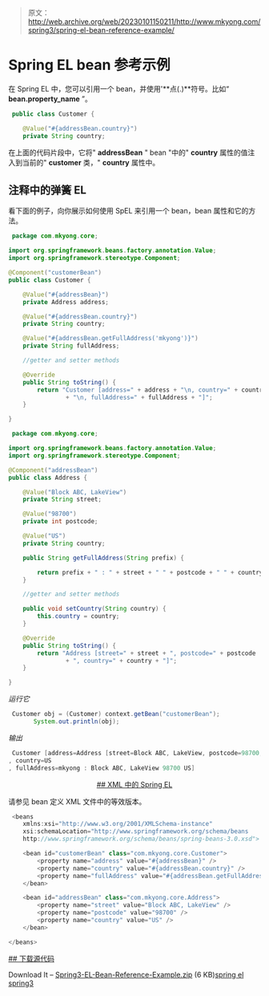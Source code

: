 > 原文：<http://web.archive.org/web/20230101150211/http://www.mkyong.com/spring3/spring-el-bean-reference-example/>

# Spring EL bean 参考示例

在 Spring EL 中，您可以引用一个 bean，并使用'**点(.)**符号。比如“ **bean.property_name** ”。

```java
 public class Customer {

	@Value("#{addressBean.country}")
	private String country; 
```

在上面的代码片段中，它将" **addressBean** " bean "中的" **country** 属性的值注入到当前的" **customer** 类，" **country** 属性中。

## 注释中的弹簧 EL

看下面的例子，向你展示如何使用 SpEL 来引用一个 bean，bean 属性和它的方法。

```java
 package com.mkyong.core;

import org.springframework.beans.factory.annotation.Value;
import org.springframework.stereotype.Component;

@Component("customerBean")
public class Customer {

	@Value("#{addressBean}")
	private Address address;

	@Value("#{addressBean.country}")
	private String country;

	@Value("#{addressBean.getFullAddress('mkyong')}")
	private String fullAddress;

	//getter and setter methods

	@Override
	public String toString() {
		return "Customer [address=" + address + "\n, country=" + country
				+ "\n, fullAddress=" + fullAddress + "]";
	}

} 
```

```java
 package com.mkyong.core;

import org.springframework.beans.factory.annotation.Value;
import org.springframework.stereotype.Component;

@Component("addressBean")
public class Address {

	@Value("Block ABC, LakeView")
	private String street;

	@Value("98700")
	private int postcode;

	@Value("US")
	private String country;

	public String getFullAddress(String prefix) {

		return prefix + " : " + street + " " + postcode + " " + country;
	}

	//getter and setter methods

	public void setCountry(String country) {
		this.country = country;
	}

	@Override
	public String toString() {
		return "Address [street=" + street + ", postcode=" + postcode
				+ ", country=" + country + "]";
	}

} 
```

*运行它*

```java
 Customer obj = (Customer) context.getBean("customerBean");
       System.out.println(obj); 
```

*输出*

```java
 Customer [address=Address [street=Block ABC, LakeView, postcode=98700, country=US]
, country=US
, fullAddress=mkyong : Block ABC, LakeView 98700 US] 
```

 <ins class="adsbygoogle" style="display:block; text-align:center;" data-ad-format="fluid" data-ad-layout="in-article" data-ad-client="ca-pub-2836379775501347" data-ad-slot="6894224149">## XML 中的 Spring EL

请参见 bean 定义 XML 文件中的等效版本。

```java
 <beans 
	xmlns:xsi="http://www.w3.org/2001/XMLSchema-instance"
	xsi:schemaLocation="http://www.springframework.org/schema/beans
	http://www.springframework.org/schema/beans/spring-beans-3.0.xsd">

	<bean id="customerBean" class="com.mkyong.core.Customer">
		<property name="address" value="#{addressBean}" />
		<property name="country" value="#{addressBean.country}" />
		<property name="fullAddress" value="#{addressBean.getFullAddress('mkyong')}" />
	</bean>

	<bean id="addressBean" class="com.mkyong.core.Address">
		<property name="street" value="Block ABC, LakeView" />
		<property name="postcode" value="98700" />
		<property name="country" value="US" />
	</bean>

</beans> 
```

 <ins class="adsbygoogle" style="display:block" data-ad-client="ca-pub-2836379775501347" data-ad-slot="8821506761" data-ad-format="auto" data-ad-region="mkyongregion">## 下载源代码

Download It – [Spring3-EL-Bean-Reference-Example.zip](http://web.archive.org/web/20190302163512/http://www.mkyong.com/wp-content/uploads/2011/06/Spring3-EL-Bean-Reference-Example.zip) (6 KB)[spring el](http://web.archive.org/web/20190302163512/http://www.mkyong.com/tag/spring-el/) [spring3](http://web.archive.org/web/20190302163512/http://www.mkyong.com/tag/spring3/)







